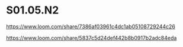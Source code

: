 # S01.05.N2

https://www.loom.com/share/7386af03961c4dc1ab05108729244c26

https://www.loom.com/share/5837c5d24def442b8b0917b2adc84eda
